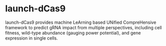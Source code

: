 # launch-dCas9
launch-dCas9 provides machine LeArning based UNified CompreHensive framework to predict gRNA impact from multiple perspectives, including cell fitness, wild-type abundance (gauging power potential), and gene expression in single cells.
